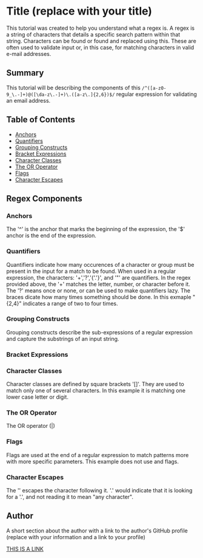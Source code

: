 # Title (replace with your title)

This tutorial was created to help you understand what a regex is. A regex is a string of characters that details a specific search pattern within that string. Characters can be found or found and replaced using this. These are often used to validate input or, in this case, for matching characters in valid e-mail addresses.

## Summary

This tutorial will be describing the components of this `/^([a-z0-9_\.-]+)@([\da-z\.-]+)\.([a-z\.]{2,6})$/` regular expression for validating an email address. 

## Table of Contents

- [Anchors](#anchors)
- [Quantifiers](#quantifiers)
- [Grouping Constructs](#grouping-constructs)
- [Bracket Expressions](#bracket-expressions)
- [Character Classes](#character-classes)
- [The OR Operator](#the-or-operator)
- [Flags](#flags)
- [Character Escapes](#character-escapes)

## Regex Components

### Anchors
The '^' is the anchor that marks the beginning of the expression, the '$' anchor is the end of the expression.
### Quantifiers
Quantifiers indicate how many occurences of a character or group must be present in the input for a match to be found. When used in a regular expression, the characters: '+','?','{'.'}', and '"' are quantifiers. In the regex provided above, the '+' matches the letter, number, or character before it. The '?' means once or none, or can be used to make quantifiers lazy. The braces dicate how many times something should be done. In this exmaple "{2,4}" indicates a range of two to four times.
### Grouping Constructs
Grouping constructs describe the sub-expressions of a regular expression and capture the substrings of an input string.
### Bracket Expressions

### Character Classes
Character classes are defined by square brackets '[]'. They are used to match only one of several characters. In this example it is matching one lower case letter or digit.
### The OR Operator
The OR operator (|)
### Flags
Flags are used at the end of a regular expression to match patterns more with more specific parameters. This example does not use and flags.
### Character Escapes
The '\' escapes the character following it. '\.' would indicate that it is looking for a '.', and not reading it to mean "any character".
## Author

A short section about the author with a link to the author's GitHub profile (replace with your information and a link to your profile)


[THIS IS A LINK](http://imalink.com)
